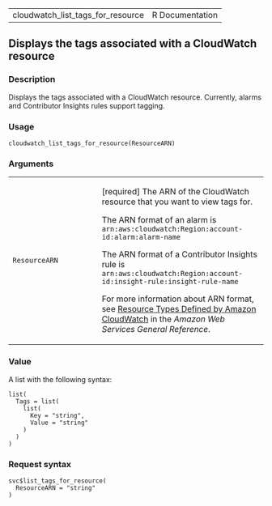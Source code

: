 <table style="width: 100%;">
<tbody>
<tr class="odd">
<td>cloudwatch_list_tags_for_resource</td>
<td style="text-align: right;">R Documentation</td>
</tr>
</tbody>
</table>

## Displays the tags associated with a CloudWatch resource

### Description

Displays the tags associated with a CloudWatch resource. Currently,
alarms and Contributor Insights rules support tagging.

### Usage

    cloudwatch_list_tags_for_resource(ResourceARN)

### Arguments

<table>
<colgroup>
<col style="width: 35%" />
<col style="width: 65%" />
</colgroup>
<tbody>
<tr class="odd">
<td><code
id="cloudwatch_list_tags_for_resource_:_ResourceARN">ResourceARN</code></td>
<td><p>[required] The ARN of the CloudWatch resource that you want to
view tags for.</p>
<p>The ARN format of an alarm is
<code>arn:aws:cloudwatch:Region:account-id:alarm:alarm-name </code></p>
<p>The ARN format of a Contributor Insights rule is
<code>arn:aws:cloudwatch:Region:account-id:insight-rule:insight-rule-name </code></p>
<p>For more information about ARN format, see <a
href="https://docs.aws.amazon.com/service-authorization/latest/reference/list_amazoncloudwatch.html#amazoncloudwatch-resources-for-iam-policies">Resource
Types Defined by Amazon CloudWatch</a> in the <em>Amazon Web Services
General Reference</em>.</p></td>
</tr>
</tbody>
</table>

### Value

A list with the following syntax:

    list(
      Tags = list(
        list(
          Key = "string",
          Value = "string"
        )
      )
    )

### Request syntax

    svc$list_tags_for_resource(
      ResourceARN = "string"
    )
